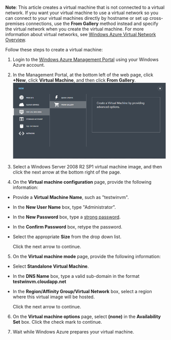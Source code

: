 <properties writer="kathydav" editor="tysonn" manager="jeffreyg" /> 

**Note**: This article creates a virtual machine that is not connected to a virtual network. If you want your virtual machine to use a virtual network so you can connect to your virtual machines directly by hostname or set up 
cross-premises connections, use the **From Gallery** method instead and specify the virtual network when you create the virtual machine. For more information about virtual networks, see [Windows Azure Virtual Network Overview](http://go.microsoft.com/fwlink/p/?LinkID=294063).


Follow these steps to create a virtual machine:

1. Login to the [Windows Azure Management Portal](http://manage.windowsazure.com) using your Windows Azure account.

2. In the Management Portal, at the bottom left of the web page, click **+New**, click **Virtual Machine**, and then click **From Gallery**.
	![Create a New Virtual Machine][Image1]

3. Select a Windows Server 2008 R2 SP1 virtual machine image, and then click the next arrow at the bottom right of the page.
	
4. On the **Virtual machine configuration** page, provide the following information:

- Provide a **Virtual Machine Name**, such as "testwinvm".
- In the **New User Name** box, type "Administrator".
- In the **New Password** box, type a [strong password](http://msdn.microsoft.com/en-us/library/ms161962.aspx).
- In the **Confirm Password** box, retype the password.
- Select the appropriate **Size** from the drop down list.

	Click the next arrow to continue.


5. On the **Virtual machine mode** page, provide the following information:

- Select **Standalone Virtual Machine**.
- In the **DNS Name** box, type a valid sub-domain in the format **testwinvm.cloudapp.net**
- In the **Region/Affinity Group/Virtual Network** box, select a region where this virtual image will be hosted.

   Click the next arrow to continue.

	
6. On the **Virtual machine options** page, select **(none)** in the **Availability Set** box. Click the check mark to continue.
	

7. Wait while Windows Azure prepares your virtual machine.


[Image1]: ./media/create-and-configure-windows-server-2008-vm-in-portal/CreateWinVM.png


